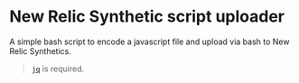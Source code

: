 # New Relic Synthetic script uploader

A simple bash script to encode a javascript file and upload via bash to New Relic Synthetics.

> [`jq`](https://formulae.brew.sh/formula/jq) is required.
